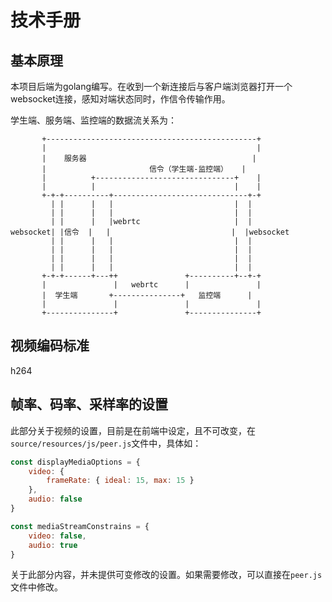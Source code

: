 # 技术手册

## 基本原理

本项目后端为golang编写。在收到一个新连接后与客户端浏览器打开一个websocket连接，感知对端状态同时，作信令传输作用。

学生端、服务端、监控端的数据流关系为：

```
       +-----------------------------------------------+
       |                                               |
       |    服务器                                     |
       |                       信令（学生端-监控端）   |
       |          +-------------------------------+    |
       |          |                               |    |
       +-+-+----------+------------------------------+-+
         | |      |   |                           |  |
         | |      |   |                           |  |
         | |      |   |webrtc                     |  |
websocket| |信令  |   |                           |  |websocket
         | |      |   |                           |  |
         | |      |   |                           |  |
         | |      |   |                           |  |
         | |      |   |                           |  |
       +-+-+------+---++               +----------+--+-+
       |               |   webrtc      |               |
       |  学生端       +---------------+   监控端      |
       |               |               |               |
       +---------------+               +---------------+

```

## 视频编码标准

h264

## 帧率、码率、采样率的设置

此部分关于视频的设置，目前是在前端中设定，且不可改变，在`source/resources/js/peer.js`文件中，具体如：

```javascript
const displayMediaOptions = {
    video: {
        frameRate: { ideal: 15, max: 15 }
    },
    audio: false
}

const mediaStreamConstrains = {
    video: false,
    audio: true
}
```

关于此部分内容，并未提供可变修改的设置。如果需要修改，可以直接在`peer.js`文件中修改。
